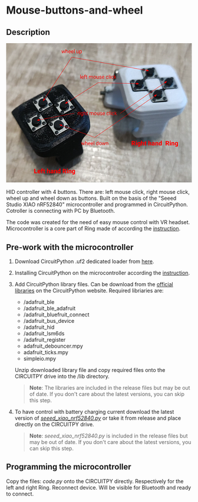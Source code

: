 # Mouse-buttons-and-wheel
## Description
![Rings](/images/rings.png)

HID controller with 4 buttons. There are: left mouse click, right mouse click, wheel up and wheel down as buttons. Built on the basis of the "Seeed Studio XIAO nRF52840" microcontroller and programmed in CircuitPython. Cotroller is connecting with PC by Bluetooth.

The code was created for the need of easy mouse control with VR headset. Microcontroller is a core part of Ring made of according the [instruction](https://www.instructables.com/Ring-With-Mouse-Buttons-Wheel/).

## Pre-work with the microcontroller
1. Download CircuitPython .uf2 dedicated loader from [here](https://circuitpython.org/board/Seeed_XIAO_nRF52840_Sense/).
2. Installing CircuitPython on the microcontroller according the [instruction](https://learn.adafruit.com/welcome-to-circuitpython).
3. Add CircuitPython library files. Can be download from the [official libraries](https://circuitpython.org/libraries) on the CircuitPython website. Required libriaries are:
    - /adafruit_ble
    - /adafruit_ble_adafruit
    - /adafruit_bluefruit_connect
    - /adafruit_bus_device
    - /adafruit_hid
    - /adafruit_lsm6ds
    - /adafruit_register
    - adafruit_debouncer.mpy
    - adafruit_ticks.mpy
    - simpleio.mpy

    Unzip downloaded library file and copy required files onto the CIRCUITPY drive into the /lib directory.

    >**Note**: The libraries are included in the release files but may be out of date. If you don't care about the latest versions, you can skip this step.
4. To have control with battery charging current download the latest version of *[seeed_xiao_nrf52840.py](https://pypi.org/project/circuitpython-seeed-xiao-nrf52840/)* or take it from release and place directly on the CIRCUITPY drive. 
    >**Note**: *seeed_xiao_nrf52840.py* is included in the release files but may be out of date. If you don't care about the latest versions, you can skip this step.

## Programming the microcontroller
Copy the files: *code.py* onto the CIRCUITPY directly. Respectively for the left and right Ring. Reconnect device. Will be visible for Bluetooth and ready to connect.